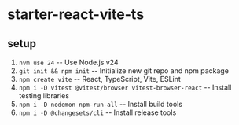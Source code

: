 # starter-react-vite-ts 

## setup 

1. `nvm use 24` -- Use Node.js v24
1. `git init && npm init` -- Initialize new git repo and npm package
1. `npm create vite` -- React, TypeScript, Vite, ESLint
1. `npm i -D vitest @vitest/browser vitest-browser-react` -- Install testing libraries
1. `npm i -D nodemon npm-run-all` -- Install build tools
1. `npm i -D @changesets/cli` -- Install release tools